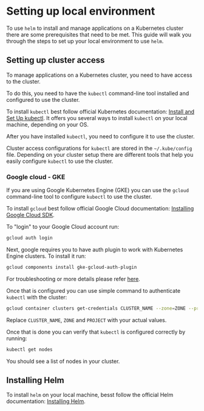 # Setting up local environment

To use `helm` to install and manage applications on a Kubernetes cluster there are some prerequisites that need to be met. 
This guide will walk you through the steps to set up your local environment to use `helm`. 

## Setting up cluster access

To manage applications on a Kubernetes cluster, you need to have access to the cluster. 

To do this, you need to have the `kubectl` command-line tool installed and configured to use the cluster.

To install `kubectl` best follow official Kubernetes documentation: [Install and Set Up kubectl](https://kubernetes.io/docs/tasks/tools/).
It offers you several ways to install `kubectl` on your local machine, depending on your OS.

After you have installed `kubectl`, you need to configure it to use the cluster.

Cluster access configurations for `kubectl` are stored in the `~/.kube/config` file.
Depending on your cluster setup there are different tools that help you easily configure `kubectl` to use the cluster.

### Google cloud - GKE

If you are using Google Kubernetes Engine (GKE) you can use the `gcloud` command-line tool to configure `kubectl` to use the cluster.

To install `gcloud` best follow official Google Cloud documentation: [Installing Google Cloud SDK](https://cloud.google.com/sdk/docs/install).

To "login" to your Google Cloud account run:

```bash
gcloud auth login
```

Next, google requires you to have auth plugin to work with Kubernetes Engine clusters. To install it run:

```bash
gcloud components install gke-gcloud-auth-plugin
```

For troubleshooting or more details please refer [here](https://cloud.google.com/kubernetes-engine/docs/how-to/cluster-access-for-kubectl#install_plugin).

Once that is configured you can use simple command to authenticate `kubectl` with the cluster:

```bash
gcloud container clusters get-credentials CLUSTER_NAME --zone=ZONE --project=PROJECT
```

Replace `CLUSTER_NAME`, `ZONE` and `PROJECT` with your actual values.

Once that is done you can verify that `kubectl` is configured correctly by running:

```bash
kubectl get nodes
```

You should see a list of nodes in your cluster.

## Installing Helm

To install `helm` on your local machine, besst follow the official Helm documentation: [Installing Helm](https://helm.sh/docs/intro/install/).